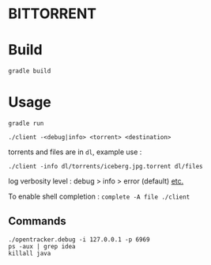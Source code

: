 # BITTORRENT

# Build
`gradle build`

# Usage
`gradle run`

`./client -<debug|info> <torrent> <destination>`

torrents and files are in `dl`, example use :

`./client -info dl/torrents/iceberg.jpg.torrent dl/files`

log verbosity level : debug > info > error (default)
[etc.](https://logging.apache.org/log4j/2.x/log4j-api/apidocs/org/apache/logging/log4j/Level.html)

To enable shell completion : `complete -A file ./client`

## Commands
```
./opentracker.debug -i 127.0.0.1 -p 6969
ps -aux | grep idea
killall java
```
